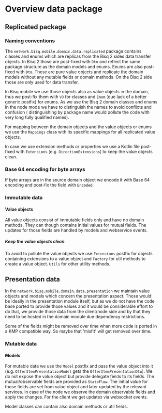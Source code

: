 # Overview data package

## Replicated package

### Naming conventions

The `network.bisq.mobile.domain.data.replicated` package contains classes and enums which are replicas from the Bisq 2 sides data transfer
objects.
In Bisq 2 those are post-fixed with `Dto` and reflect the same package structure as the domain models and enums. Enums are also post-fixed
with `Dto`.
Those are pure value objects and replicate the domain models without any mutable fields or domain methods.
On the Bisq 2 side those are only used for data transfer.

In Bisq mobile we use those objects also as value objects in the domain, thus we post-fix them with `VO` for classes and `Enum` (due lack of
a better generic postfix) for enums.
As we use the Bisq 2 domain classes and enums in the node mode we have to distinguish the names to avoid conflicts and confusion (
distinguishing by package name would pollute the code with very long fully qualified names).

For mapping between the domain objects and the value objects or enums we use the `Mappings` class with its specific mappings for all
replicated value objects.

In case we use extension methods or properties we use a Kotlin file post-fixed with `Extensions` (e.g. `DirectionExtensions`) to keep the
value objects clean.

### Base 64 encoding for byte arrays

If byte arrays are in the source domain object we encode it with Base 64 encoding and post-fix the field with `Encoded`.

### Immutable data

#### Value objects

All value objects consist of immutable fields only and have no domain methods. They can though contains initial values for mutual fields.
The updates for those fields are handled by models and webservice events.

##### Keep the value objects clean

To avoid to pollute the value objects we use `Extensions` postfix for objects containing extensions to a value object and `Factory` for util
methods to create a value object. `Utils` for other utility methods.

## Presentation data

In the `network.bisq.mobile.domain.data.presentation` we maintain value objects and models which concern the presentation aspect.
Those would be ideally in the presentation module itself, but as we do not have the code base ported to provide those values and it would
be considerable effort to do that, we provide those data from the client/node side and by that they need to be hosted in the domain module
due dependency restrictions.

Some of the fields might be removed over time when more code is ported in a KMP compatible way. So maybe that 'misfit' will get removed over
time.

### Mutable data

#### Models

For mutable data we use the `Model` postfix and pass the value object into it (e.g. `OfferItemPresentationModel` gets the
`OfferItemPresentationDto`).
We do not expose the value object but provide delegate fields to its fields. The mutual/observable fields are provided as `StateFlow`.
The initial value for those fields are set from value object and later updated by the relevant services.
In case of the node we observe the domain observable fields and apply the changes.
For the client we get updates via websocket events.

Model classes can contain also domain methods or util fields.


